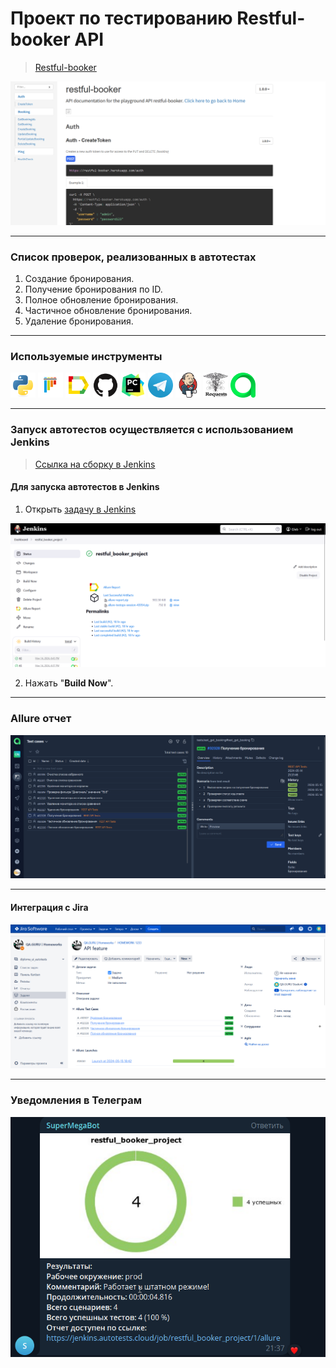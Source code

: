 # Проект по тестированию Restful-booker API

><a target="_blank" href="https://restful-booker.herokuapp.com/apidoc/index.html">Restful-booker</a>
> 
![main page screenshot](pictures/Restful-booker_main_page.png)

---
### Список проверок, реализованных в автотестах
1. Создание бронирования.
2. Получение бронирования по ID.
3. Полное обновление бронирования.
4. Частичное обновление бронирования.
5. Удаление бронирования.

---

### Используемые инструменты
<img title="Python" src="pictures/icons/python.svg" height="40" width="40"/> <img title="Pytest" src="pictures/icons/pytest.svg" height="40" width="40"/> <img title="Allure Report" src="pictures/icons/allure_report.png" height="40" width="40"/> <img title="GitHub" src="pictures/icons/github.svg" height="40" width="40"/> <img title="Pycharm" src="pictures/icons/pycharm-original.svg" height="40" width="40"/> <img title="Telegram" src="pictures/icons/telegram.png" height="40" width="40"/> <img title="Jenkins" src="pictures/icons/jenkins-original.svg" height="40" width="40"/> <img title="Requests" src="pictures/icons/requests.png" height="40" width="40"/> <img title="Allure TestOps" src="pictures/icons/allure_testops.svg" height="40" width="40"/>

---

### Запуск автотестов осуществляется с использованием Jenkins
> [Ссылка на сборку в Jenkins](https://jenkins.autotests.cloud/job/restful_booker_project/)

#### Для запуска автотестов в Jenkins
1. Открыть [задачу в Jenkins](https://jenkins.autotests.cloud/job/restful_booker_project/)

![jenkins job main page](pictures/Jenkins_job_main_page.png)

2. Нажать "**Build Now**".

---

### Allure отчет

![allure_report page](pictures/allure_report_page.png)

---

#### Интеграция с Jira
![This is an image](pictures/jira_api.png)

---

### Уведомления в Телеграм

![telegram_notification](pictures/tg_notification.png)
